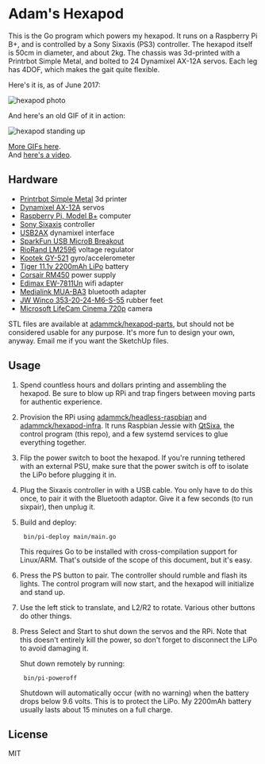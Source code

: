 # Adam's Hexapod

This is the Go program which powers my hexapod. It runs on a Raspberry Pi B+, and is controlled by a Sony Sixaxis (PS3) controller. The hexapod itself is 50cm in diameter, and about 2kg. The chassis was 3d-printed with a Printrbot Simple Metal, and bolted to 24 Dynamixel AX-12A servos. Each leg has 4DOF, which makes the gait quite flexible.

Here's it is, as of June 2017:

![hexapod photo](http://i.imgur.com/9xvMpsR.jpg)

And here's an old GIF of it in action:

![hexapod standing up](https://i.imgur.com/YVEN3If.gif)

[More GIFs here](https://imgur.com/a/eXqIa).  
And [here's a video](https://vimeo.com/115932070).


## Hardware

* [Printrbot Simple Metal](http://printrbot.com/shop/assembled-simple-metal/) 3d printer
* [Dynamixel AX-12A](http://www.trossenrobotics.com/dynamixel-ax-12-robot-actuator.aspx) servos
* [Raspberry Pi, Model B+](http://www.raspberrypi.org/products/model-b-plus/) computer
* [Sony Sixaxis](https://en.wikipedia.org/wiki/Sixaxis) controller
* [USB2AX](http://www.xevelabs.com/doku.php?id=product:usb2ax:usb2ax) dynamixel interface
* [SparkFun USB MicroB Breakout](https://www.sparkfun.com/products/10031)
* [RioRand LM2596](http://amzn.com/B008BHAOQO) voltage regulator
* [Kootek GY-521](http://a.co/0PT1ztv) gyro/accelerometer
* [Tiger 11.1v 2200mAh LiPo](http://www.trossenrobotics.com/3s-11v-2200mah-25c-lipo-battery) battery
* [Corsair RM450](http://a.co/aM8V92D) power supply
* [Edimax EW-7811Un](http://amzn.com/B003MTTJOY) wifi adapter
* [Medialink MUA-BA3](http://amzn.com/B004LNXO28) bluetooth adapter
* [JW Winco 353-20-24-M6-S-55](https://store.solutionsdirectonline.com/jw-winco-353-20-24-m6-s-55-vibration-isolation-mount-p9026.aspx) rubber feet
* [Microsoft LifeCam Cinema 720p](http://a.co/3BNVShU) camera

STL files are available at [adammck/hexapod-parts](https://github.com/adammck/hexapod-parts), but should not be considered usable for any purpose. It's more fun to design your own, anyway. Email me if you want the SketchUp files.

## Usage

1. Spend countless hours and dollars printing and assembling the hexapod. Be
   sure to blow up RPi and trap fingers between moving parts for authentic
   experience.

2. Provision the RPi using
   [adammck/headless-raspbian](https://github.com/adammck/headless-raspbian)
   and
   [adammck/hexapod-infra](https://github.com/adammck/hexapod-infra).
   It runs Raspbian Jessie with
   [QtSixa](http://qtsixa.sourceforge.net),
   the control program (this repo), and a few systemd services to glue
   everything together.

3. Flip the power switch to boot the hexapod. If you're running tethered with an
   external PSU, make sure that the power switch is off to isolate the LiPo
   before plugging it in.

4. Plug the Sixaxis controller in with a USB cable. You only have to do this
   once, to pair it with the Bluetooth adaptor. Give it a few seconds (to run
   sixpair), then unplug it.

5. Build and deploy:

        bin/pi-deploy main/main.go

   This requires Go to be installed with cross-compilation support for
   Linux/ARM. That's outside of the scope of this document, but it's easy.

6. Press the PS button to pair. The controller should rumble and flash its
   lights. The control program will now start, and the hexapod will initialize
   and stand up.

7. Use the left stick to translate, and L2/R2 to rotate. Various other buttons
   do other things.

8. Press Select and Start to shut down the servos and the RPi. Note that this
   doesn't entirely kill the power, so don't forget to disconnect the LiPo to
   avoid damaging it.

   Shut down remotely by running:

        bin/pi-poweroff

    Shutdown will automatically occur (with no warning) when the battery drops
    below 9.6 volts. This is to protect the LiPo. My 2200mAh battery usually
    lasts about 15 minutes on a full charge.


## License

MIT
